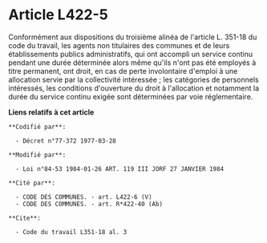 # Article L422-5

Conformément aux dispositions du troisième alinéa de l'article L. 351-18 du code du travail, les agents non titulaires des
communes et de leurs établissements publics administratifs, qui ont accompli un service continu pendant une durée déterminée
alors même qu'ils n'ont pas été employés à titre permanent, ont droit, en cas de perte involontaire d'emploi à une allocation
servie par la collectivité intéressée ; les catégories de personnels intéressés, les conditions d'ouverture du droit à
l'allocation et notamment la durée du service continu exigée sont déterminées par voie réglementaire.

**Liens relatifs à cet article**

	**Codifié par**:

	  - Décret n°77-372 1977-03-28

	**Modifié par**:

	  - Loi n°84-53 1984-01-26 ART. 119 III JORF 27 JANVIER 1984

	**Cité par**:

	  - CODE DES COMMUNES. - art. L422-6 (V)
	  - CODE DES COMMUNES. - art. R*422-40 (Ab)

	**Cite**:

	  - Code du travail L351-18 al. 3
